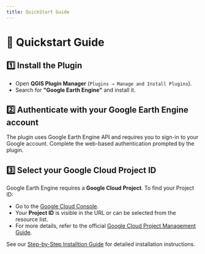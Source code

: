 ```yaml
---
title: QuickStart Guide
---
```


# 🚀 Quickstart Guide

## 1️⃣ Install the Plugin

- Open **QGIS Plugin Manager** (`Plugins → Manage and Install Plugins`).
- Search for **"Google Earth Engine"** and install it.

## 2️⃣ Authenticate with your Google Earth Engine account

The plugin uses Google Earth Engine API and requires you to sign-in to your Google account. Complete the web-based authentication prompted by the plugin.

## 3️⃣ Select your Google Cloud Project ID

Google Earth Engine requires a **Google Cloud Project**. To find your Project ID:

- Go to the [Google Cloud Console](https://console.cloud.google.com/).
- Your **Project ID** is visible in the URL or can be selected from the resource list.
- For more details, refer to the official [Google Cloud Project Management Guide](https://cloud.google.com/resource-manager/docs/creating-managing-projects).


See our [Step-by-Step Installtion Guide](https://gee-community.github.io/qgis-earthengine-plugin/installation) for detailed installation instructions.
